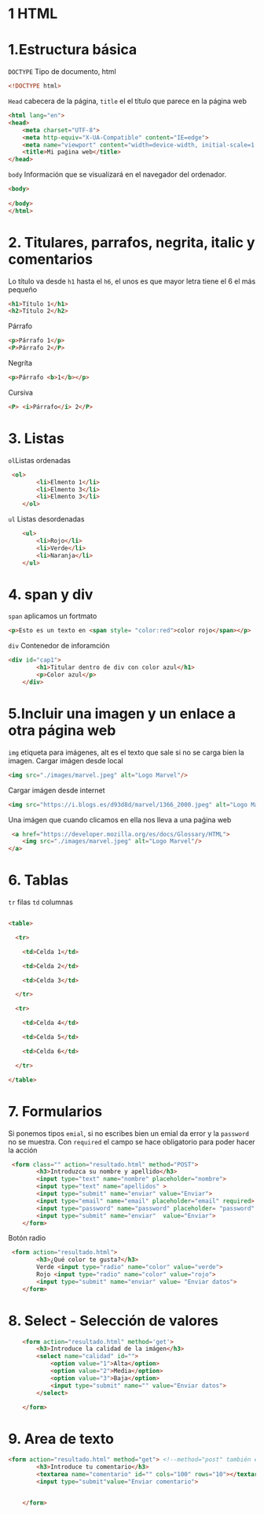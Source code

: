 # 1 HTML





# 1.Estructura básica
`DOCTYPE` Tipo de documento, html
~~~html
<!DOCTYPE html>
~~~
`Head` cabecera de la página, `title` el el título que parece en la página web
~~~html
<html lang="en">
<head>
    <meta charset="UTF-8">
    <meta http-equiv="X-UA-Compatible" content="IE=edge">
    <meta name="viewport" content="width=device-width, initial-scale=1.0">
    <title>Mi paǵina web</title>
</head>
~~~
`body` Información que se visualizará en el navegador del ordenador.

~~~html
<body>
    
</body>
</html>
~~~


# 2. Titulares, parrafos, negrita, italic y comentarios
Lo título va desde `h1` hasta el `h6`, el unos es que mayor letra tiene el 6 el más pequeño
~~~html
<h1>Título 1</h1>
<h2>Título 2</h2>
~~~
Párrafo
~~~html
<p>Párrafo 1</p>
<P>Párrafo 2</P>
~~~
Negríta
~~~html
<p>Párrafo <b>1</b></p>
~~~
Cursiva
~~~html
<P> <i>Párrafo</i> 2</P>
~~~

# 3. Listas

`ol`Listas ordenadas
~~~html
 <ol>
        <li>Elmento 1</li>
        <li>Elmento 3</li>
        <li>Elmento 3</li>
    </ol>
~~~
`ul` Listas desordenadas
~~~html
    <ul>
        <li>Rojo</li>
        <li>Verde</li>
        <li>Naranja</li>
    </ul>
~~~
# 4. span y div
`span` aplicamos un fortmato
~~~html
<p>Esto es un texto en <span style= "color:red">color rojo</span></p>
~~~
`div` Contenedor de inforamción
~~~html
<div id="cap1">
        <h1>Titular dentro de div con color azul</h1>
        <p>Color azul</p>
    </div>
~~~


# 5.Incluir una imagen y un enlace a otra página web

`img` etiqueta para imágenes, alt es el texto que sale si no se carga bien la imagen.
Cargar imágen desde local
~~~html
<img src="./images/marvel.jpeg" alt="Logo Marvel"/>
~~~
Cargar imágen desde internet
~~~html
<img src="https://i.blogs.es/d93d8d/marvel/1366_2000.jpeg" alt="Logo Marvel">
~~~
Una imágen que cuando clicamos en ella nos lleva a una paǵina web
~~~html
 <a href="https://developer.mozilla.org/es/docs/Glossary/HTML">
    <img src="./images/marvel.jpeg" alt="Logo Marvel"/>
</a>
~~~

# 6. Tablas
`tr` filas 
`td` columnas
~~~html 

<table>

  <tr>

    <td>Celda 1</td>

    <td>Celda 2</td>

    <td>Celda 3</td>

  </tr>

  <tr>

    <td>Celda 4</td>

    <td>Celda 5</td>

    <td>Celda 6</td>

  </tr>

</table>
~~~

# 7. Formularios
Si ponemos tipos `emial`, si no escribes bien un emial da error
y la `password` no se muestra.
Con `required` el campo se hace obligatorio para poder hacer la acción
~~~html
 <form class="" action="resultado.html" method="POST">
        <h3>Introduzca su nombre y apellido</h3>
        <input type="text" name="nombre" placeholder="nombre">
        <input type="text" name="apellidos" >
        <input type="submit" name="enviar" value="Enviar">
        <input type="email" name="email" placeholder="email" required>
        <input type="password" name="password" placeholder= "password" required>
        <input type="submit" name="enviar"  value="Enviar">
    </form>
~~~
Botón radio
~~~html
 <form action="resultado.html">
        <h3>¿Qué color te gusta?</h3>
        Verde <input type="radio" name="color" value="verde">
        Rojo <input type="radio" name="color" value="rojo">
        <input type="submit" name="enviar" value= "Enviar datos">
    </form>
~~~

# 8. Select - Selección de valores
~~~html
    <form action="resultado.html" method='get'>
        <h3>Introduce la calidad de la imágen</h3>
        <select name="calidad" id="">
            <option value="1">Alta</option>
            <option value="2">Media</option>
            <option value="3">Baja</option>
            <input type="submit" name="" value="Enviar datos">
        </select>

    </form>
~~~

# 9. Area de texto
~~~html
<form action="resultado.html" method="get"> <!--method="post" también envia el comentario pero no se ve en la url-->
        <h3>Introduce tu comentario</h3>
        <textarea name="comentario" id="" cols="100" rows="10"></textarea>
        <input type="submit"value="Enviar comentario">


    </form>
~~~